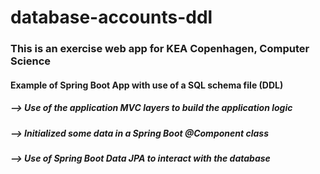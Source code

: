 # database-accounts-ddl

<h3>This is an exercise web app for KEA Copenhagen, Computer Science</h3>

<h4>Example of Spring Boot App with use of a SQL schema file (DDL)</h4>
<h5>--> Use of the application MVC layers to build the application logic</h5>
<h5>--> Initialized some data in a Spring Boot @Component class</h5>
<h5>--> Use of Spring Boot Data JPA to interact with the database</h5>
